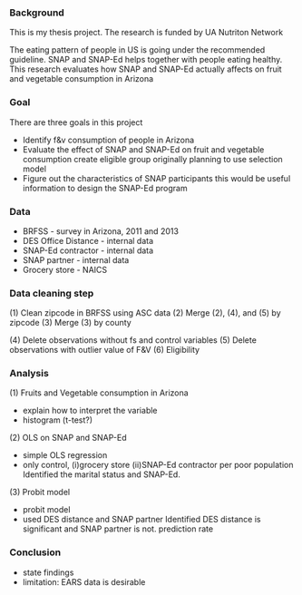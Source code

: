 ### Background
This is my thesis project. 
The research is funded by UA Nutriton Network

The eating pattern of people in US is going under the recommended guideline.
SNAP and SNAP-Ed helps together with people eating healthy.
This research evaluates how SNAP and SNAP-Ed actually affects on fruit and vegetable consumption in Arizona

### Goal
There are three goals in this project
* Identify f&v consumption of people in Arizona
* Evaluate the effect of SNAP and SNAP-Ed on fruit and vegetable consumption
	create eligible group
	originally planning to use selection model
* Figure out the characteristics of SNAP participants
	this would be useful information to design the SNAP-Ed program

### Data
* BRFSS - survey in Arizona, 2011 and 2013
* DES Office Distance - internal data
* SNAP-Ed contractor - internal data
* SNAP partner - internal data
* Grocery store - NAICS

### Data cleaning step
(1) Clean zipcode in BRFSS using ASC data
(2) Merge (2), (4), and (5) by zipcode
(3) Merge (3) by county

(4) Delete observations without fs and control variables
(5) Delete observations with outlier value of F&V
(6) Eligibility

### Analysis

(1) Fruits and Vegetable consumption in Arizona
- explain how to interpret the variable
- histogram
(t-test?)

(2) OLS on SNAP and SNAP-Ed
- simple OLS regression 
- only control, (i)grocery store (ii)SNAP-Ed contractor per poor population
Identified the marital status and SNAP-Ed.

(3) Probit model
- probit model
- used DES distance and SNAP partner
Identified DES distance is significant and SNAP partner is not.
prediction rate

### Conclusion
- state findings
- limitation: EARS data is desirable

